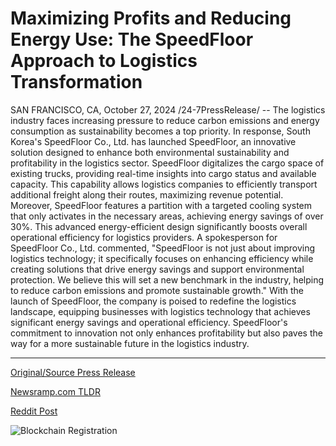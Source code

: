 # Maximizing Profits and Reducing Energy Use: The SpeedFloor Approach to Logistics Transformation

SAN FRANCISCO, CA, October 27, 2024 /24-7PressRelease/ -- The logistics industry faces increasing pressure to reduce carbon emissions and energy consumption as sustainability becomes a top priority. In response, South Korea's SpeedFloor Co., Ltd. has launched SpeedFloor, an innovative solution designed to enhance both environmental sustainability and profitability in the logistics sector.  SpeedFloor digitalizes the cargo space of existing trucks, providing real-time insights into cargo status and available capacity. This capability allows logistics companies to efficiently transport additional freight along their routes, maximizing revenue potential.  Moreover, SpeedFloor features a partition with a targeted cooling system that only activates in the necessary areas, achieving energy savings of over 30%. This advanced energy-efficient design significantly boosts overall operational efficiency for logistics providers.  A spokesperson for SpeedFloor Co., Ltd. commented, "SpeedFloor is not just about improving logistics technology; it specifically focuses on enhancing efficiency while creating solutions that drive energy savings and support environmental protection. We believe this will set a new benchmark in the industry, helping to reduce carbon emissions and promote sustainable growth."  With the launch of SpeedFloor, the company is poised to redefine the logistics landscape, equipping businesses with logistics technology that achieves significant energy savings and operational efficiency. SpeedFloor's commitment to innovation not only enhances profitability but also paves the way for a more sustainable future in the logistics industry. 

---

[Original/Source Press Release](https://www.24-7pressrelease.com/press-release/515620/maximizing-profits-and-reducing-energy-use-the-speedfloor-approach-to-logistics-transformation)
                    

[Newsramp.com TLDR](https://newsramp.com/curated-news/speedfloor-co-ltd-launches-innovative-solution-to-enhance-sustainability-in-logistics/149161073f2cbd2e9ef650df99a4d243) 

 



[Reddit Post](https://www.reddit.com/r/Energy_Climate_News/comments/1gd5edp/speedfloor_co_ltd_launches_innovative_solution_to/) 



![Blockchain Registration](https://cdn.newsramp.app/24-7PressRelease/qrcode/2410/27/dash1zvu.webp)